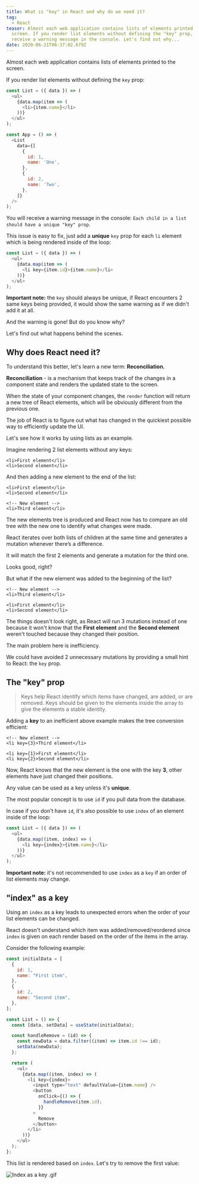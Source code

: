 ```yaml
---
title: What is "key" in React and why do we need it?
tag:
  - React
teaser: Almost each web application contains lists of elements printed to the
  screen. If you render list elements without defining the "key" prop, you will
  receive a warning message in the console. Let's find out why...
date: 2020-06-21T06:37:02.679Z
---
```

Almost each web application contains lists of elements printed to the screen. 

If you render list elements without defining the `key` prop:

```javascript
const List = ({ data }) => (
  <ul>
    {data.map(item => (
      <li>{item.name}</li>
    ))}
  </ul>
);

const App = () => (
  <List
    data={[
      {
        id: 1,
        name: 'One',
      },
      {
        id: 2,
        name: 'Two',
      },
    ]}
  />
);
```

You will receive a warning message in the console: `Each child in a list should have a unique "key" prop`.

This issue is easy to fix, just add a **unique** `key` prop for each `li` element which is being rendered inside of the loop:

```javascript
const List = ({ data }) => (
  <ul>
    {data.map(item => (
      <li key={item.id}>{item.name}</li>
    ))}
  </ul>
);
```

**Important note:** the `key` should always be unique, if React encounters 2 same keys being provided, it would show the same warning as if we didn't add it at all.

And the warning is gone! But do you know why?

Let's find out what happens behind the scenes.

## Why does React need it?

To understand this better, let's learn a new term: **Reconciliation.**

**Reconciliation** - is a mechanism that keeps track of the changes in a component state and renders the updated state to the screen.

When the state of your component changes, the `render` function will return a new tree of React elements, which will be obviously different from the previous one. 

The job of React is to figure out what has changed in the quickiest possible way to efficiently update the UI.

Let's see how it works by using lists as an example.

Imagine rendering 2 list elements without any keys:

```phtml
<li>First element</li>
<li>Second element</li>
```

And then adding a new element to the end of the list:

```phtml
<li>First element</li>
<li>Second element</li>

<!-- New element -->
<li>Third element</li>
```

The new elements tree is produced and React now has to compare an old tree with the new one to identify what changes were made.

React iterates over both lists of children at the same time and generates a mutation whenever there’s a difference.

It will match the first 2 elements and generate a mutation for the third one.

Looks good, right?

But what if the new element was added to the beginning of the list?

```phtml
<!-- New element -->
<li>Third element</li>

<li>First element</li>
<li>Second element</li>
```

The things doesn't look right, as React will run 3 mutations instead of one because it won't know that the **First element** and the **Second element** weren't touched because they changed their position.

The main problem here is inefficiency.

We could have avoided 2 unnecessary mutations by providing a small hint to React: the `key` prop.

## The "key" prop

> Keys help React identify which items have changed, are added, or are removed. Keys should be given to the elements inside the array to give the elements a stable identity.

Adding a **key** to an inefficient above example makes the tree conversion efficient:

```phtml
<!-- New element -->
<li key={3}>Third element</li>

<li key={1}>First element</li>
<li key={2}>Second element</li>
```

Now, React knows that the new element is the one with the key **3**, other elements have just changed their positions.

Any value can be used as a key unless it's **unique**.

The most popular concept is to use `id` if you pull data from the database.

In case if you don't have `id`, it's also possible to use `index` of an element inside of the loop:

```javascript
const List = ({ data }) => (
  <ul>
    {data.map((item, index) => (
      <li key={index}>{item.name}</li>
    ))}
  </ul>
);
```

**Important note:** it's not recommended to use `index` as a `key` if an order of list elements may change.

## "index" as a key

Using an `index` as a key leads to unexpected errors when the order of your list elements can be changed.

React doesn't understand which item was added/removed/reordered since `index` is given on each render based on the order of the items in the array.

Consider the following example:

```javascript
const initialData = [
  {
    id: 1,
    name: "First item",
  },
  {
    id: 2,
    name: "Second item",
  },
];

const List = () => {
  const [data, setData] = useState(initialData);

  const handleRemove = (id) => {
    const newData = data.filter((item) => item.id !== id);
    setData(newData);
  };

  return (
    <ul>
      {data.map((item, index) => (
        <li key={index}>
          <input type="text" defaultValue={item.name} />
          <button
            onClick={() => {
              handleRemove(item.id);
            }}
          >
            Remove
          </button>
        </li>
      ))}
    </ul>
  );
};
```

This list is rendered based on `index`. Let's try to remove the first value:

![Index as a key .gif](/img/index-as-a-key.gif "Index as a key .gif")